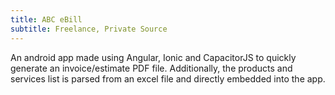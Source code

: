 ```yaml
---
title: ABC eBill
subtitle: Freelance, Private Source
---
```


An android app made using Angular, Ionic and CapacitorJS to quickly generate an invoice/estimate PDF file. Additionally, the products and services list is parsed from an excel file and directly embedded into the app.
